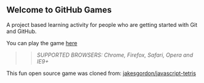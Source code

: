 ## Welcome to GitHub Games

A project based learning activity for people who are getting started with Git and GitHub.

You can play the game [here](https://bradleypickering.github.io/github-games/)

>> _*SUPPORTED BROWSERS*: Chrome, Firefox, Safari, Opera and IE9+_

This fun open source game was cloned from: [jakesgordon/javascript-tetris](https://github.com/jakesgordon/javascript-tetris)
